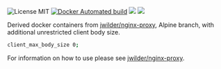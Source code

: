 ![License MIT](https://img.shields.io/badge/license-MIT-blue.svg) [![Docker Automated build](https://img.shields.io/docker/automated/dragas/nginx-proxy.svg)](https://hub.docker.com/r/dragas/nginx-proxy) [![](https://img.shields.io/docker/stars/dragas/nginx-proxy.svg)](https://hub.docker.com/r/dragas/nginx-proxy) [![](https://img.shields.io/docker/pulls/dragas/nginx-proxy.svg)](https://hub.docker.com/r/dragas/nginx-proxy)


Derived docker containers from [jwilder/nginx-proxy], Alpine branch, with additional unrestricted client body size.

```sh
client_max_body_size 0;
```

For information on how to use please see [jwilder/nginx-proxy].

[jwilder/nginx-proxy]: https://hub.docker.com/r/jwilder/nginx-proxy
